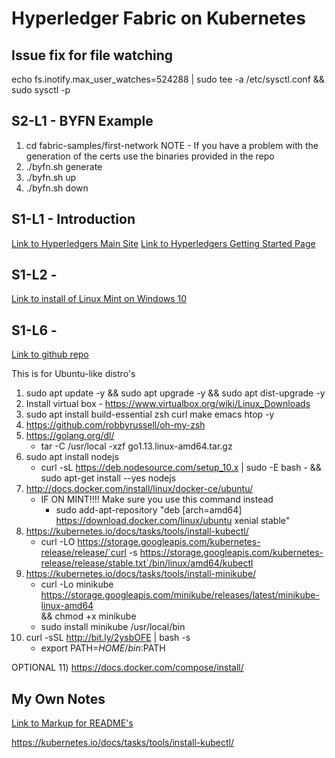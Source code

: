 Hyperledger Fabric on Kubernetes
===================================

## Issue fix for file watching
echo fs.inotify.max_user_watches=524288 | sudo tee -a /etc/sysctl.conf && sudo sysctl -p


## S2-L1 - BYFN Example
1) cd fabric-samples/first-network
NOTE - If you have a problem with the generation of the certs use the binaries provided in the repo
2) ./byfn.sh generate
3) ./byfn.sh up
4) ./byfn.sh down


## S1-L1 - Introduction
[Link to Hyperledgers Main Site](https://www.hyperledger.org/projects/fabric)
[Link to Hyperledgers Getting Started Page](https://hyperledger-fabric.readthedocs.io/en/release-1.4/getting_started.html)

## S1-L2 - 
[Link to install of Linux Mint on Windows 10](https://www.youtube.com/watch?v=qPdNFuDGnFA)

## S1-L6 -
[Link to github repo](https://github.com/happilymarrieddad/hyperledger-fabric-kubernetes)

This is for Ubuntu-like distro's
1) sudo apt update -y && sudo apt upgrade -y && sudo apt dist-upgrade -y
2) Install virtual box - https://www.virtualbox.org/wiki/Linux_Downloads
3) sudo apt install build-essential zsh curl make emacs htop -y
4) https://github.com/robbyrussell/oh-my-zsh
5) https://golang.org/dl/
    - tar -C /usr/local -xzf go1.13.linux-amd64.tar.gz
6) sudo apt install nodejs
    - curl -sL https://deb.nodesource.com/setup_10.x | sudo -E bash - && sudo apt-get install --yes nodejs
7) http://docs.docker.com/install/linux/docker-ce/ubuntu/
    - IF ON MINT!!!! Make sure you use this command instead
        - sudo add-apt-repository "deb [arch=amd64] https://download.docker.com/linux/ubuntu xenial stable"
8) https://kubernetes.io/docs/tasks/tools/install-kubectl/
    - curl -LO https://storage.googleapis.com/kubernetes-release/release/`curl -s https://storage.googleapis.com/kubernetes-release/release/stable.txt`/bin/linux/amd64/kubectl
9) https://kubernetes.io/docs/tasks/tools/install-minikube/
    - curl -Lo minikube https://storage.googleapis.com/minikube/releases/latest/minikube-linux-amd64 \
  && chmod +x minikube
    - sudo install minikube /usr/local/bin
10) curl -sSL http://bit.ly/2ysbOFE | bash -s
    - export PATH=$HOME/bin:$PATH

OPTIONAL
11) https://docs.docker.com/compose/install/

## My Own Notes
[Link to Markup for README's](https://guides.github.com/features/mastering-markdown/)

https://kubernetes.io/docs/tasks/tools/install-kubectl/